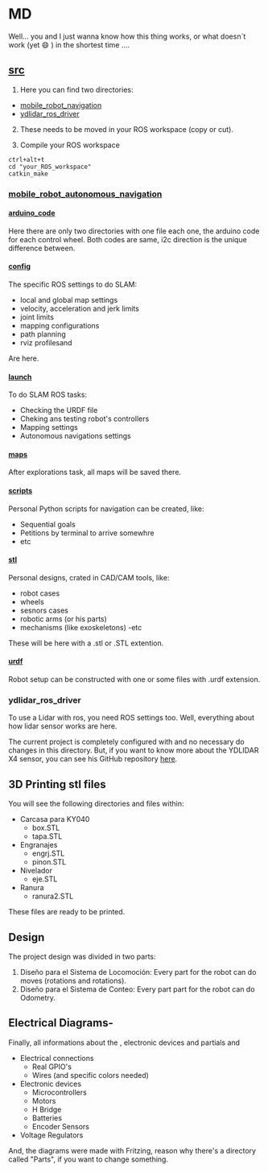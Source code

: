 # MD
Well... you and I just wanna know how this thing works, or what doesn´t work (yet :smile: ) in the shortest time ....  

## [src](https://github.com/marcvty98/MD/tree/main/src)
1. Here you can find two directories:
  - [mobile_robot_navigation](https://github.com/marcvty98/MD/tree/main/src/mobile_robot_autonomous_navigation)
  - [ydlidar_ros_driver](https://github.com/marcvty98/MD/tree/main/src/ydlidar_ros_driver)
 
2. These needs to be moved in your ROS workspace (copy or cut). 

3. Compile your ROS workspace
```
ctrl+alt+t
cd "your_ROS_workspace"
catkin_make
```

### [mobile_robot_autonomous_navigation](https://github.com/marcvty98/MD/tree/main/src/mobile_robot_autonomous_navigation)

#### [arduino_code](https://github.com/marcvty98/MD/tree/main/src/mobile_robot_autonomous_navigation/arduino_code)
Here there are only two directories with one file each one, the arduino code for each control wheel. Both codes are same, i2c direction is the unique difference between. 

#### [config](https://github.com/marcvty98/MD/tree/main/src/mobile_robot_autonomous_navigation/config)
The specific ROS settings to do SLAM:
  - local and global map settings
  - velocity, acceleration and jerk limits
  - joint limits
  - mapping configurations
  - path planning
  - rviz profilesand
 
 Are here.

#### [launch](https://github.com/marcvty98/MD/tree/main/src/mobile_robot_autonomous_navigation/launch) 
To do SLAM ROS tasks:
  - Checking the URDF file
  - Cheking ans testing robot's controllers
  - Mapping settings
  - Autonomous navigations settings

#### [maps](https://github.com/marcvty98/MD/tree/main/src/mobile_robot_autonomous_navigation/maps)
After explorations task, all maps will be saved there. 

#### [scripts](https://github.com/marcvty98/MD/tree/main/src/mobile_robot_autonomous_navigation/scripts)
Personal Python scripts for navigation can be created, like:
  - Sequential goals
  - Petitions by terminal to arrive somewhre
  - etc

#### [stl](https://github.com/marcvty98/MD/tree/main/src/mobile_robot_autonomous_navigation/stl)
Personal designs, crated in CAD/CAM tools, like:
  - robot cases
  - wheels
  - sesnors cases
  - robotic arms (or his parts)
  - mechanisms (like exoskeletons)
  -etc

These will be here with a .stl or .STL extention. 

#### [urdf](https://github.com/marcvty98/MD/tree/main/src/mobile_robot_autonomous_navigation/urdf)
Robot setup can be constructed with one or some files with .urdf extension.

### ydlidar_ros_driver
To use a Lidar with ros, you need ROS settings too. Well, everything about how lidar sensor works are here.

The current project is completely configured with and no necessary do changes in this directory. But, if you want to know more about the YDLIDAR X4 sensor, you can see his GitHub repository [here](https://github.com/YDLIDAR/ydlidar_ros).

## 3D Printing stl files
You will see the following directories and files within: 
  - Carcasa para KY040
    - box.STL
    - tapa.STL
  - Engranajes
    - engrj.STL
    - pinon.STL
  - Nivelador
    - eje.STL
  - Ranura
    - ranura2.STL
 
 These files are ready to be printed. 

## Design
The project design was divided in two parts:
1. Diseño para el Sistema de Locomoción: Every part for the robot can do moves (rotations and rotations).
2. Diseño para el Sistema de Conteo: Every part part for the robot can do Odometry.

## Electrical Diagrams-
Finally, all informations about the , electronic devices and partials and 
  - Electrical connections
    - Real GPIO's
    - Wires (and specific colors needed)
  - Electronic devices
    - Microcontrollers
    - Motors
    - H Bridge
    - Batteries
    - Encoder Sensors
  - Voltage Regulators
 
 And, the diagrams were made with Fritzing, reason why there's a directory called "Parts", if you want to change something. 
